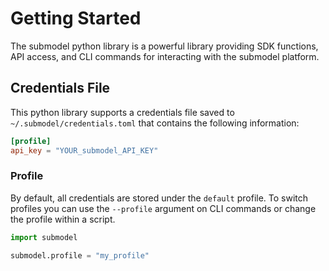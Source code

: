 # Getting Started

The submodel python library is a powerful library providing SDK functions, API access, and CLI commands for interacting with the submodel platform.

## Credentials File

This python library supports a credentials file saved to `~/.submodel/credentials.toml` that contains the following information:

```toml
[profile]
api_key = "YOUR_submodel_API_KEY"
```
### Profile

By default, all credentials are stored under the `default` profile. To switch profiles you can use the `--profile` argument on CLI commands or change the profile within a script.

```python
import submodel

submodel.profile = "my_profile"
```
